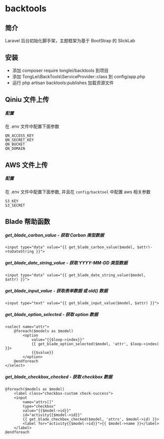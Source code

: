 # backtools

## 简介
Laravel 后台初始化脚手架，主题框架为基于 BootStrap 的 SlickLab

## 安装
* 添加 composer require tonglei/backtools 到项目
* 添加 TongLei\BackTools\ServiceProvider::class 到 config/app.php
* 运行 php artisan backtools:publishes 加载资源文件


## Qiniu 文件上传
##### 配置
在 .env 文件中配置下面参数

```
QN_ACCESS_KEY
QN_SECRET_KEY
QN_BUCKET
QN_DOMAIN
```

## AWS 文件上传
##### 配置
在 .env 文件中配置下面参数, 并且在 `config/backtool` 中配置 aws 相关参数

```
S3_KEY
S3_SECRET
```

## Blade 帮助函数

##### get_blade_carbon_value - 获取 Carbon 类型数据

```
<input type="data" value="{{ get_blade_carbon_value($model, $attr)->toDateString }}">
```

##### get_blade_date_string_value - 获取 YYYY-MM-DD 类型数据

```
<input type="data" value="{{ get_blade_date_string_value($model, $attr) }}">
```

##### get_blade_input_value - 获取表单数据 或 old() 数据

```
<input type="text" value="{{ get_blade_input_value($model, $attr) }}">
```

##### get_blade_option_selected - 获取 option 数据

```
<select name="attr">
    @foreach($models as $model)
        <option
            value="{{$loop->index}}"
            {{ get_blade_option_selected($model, 'attr', $loop->index) }}>
            {{$value}}
        </option>
    @endforeach
</select>
```

##### get_blade_checkbox_checked - 获取 checkbox 数据

```
@foreach($models as $model)
    <label class="checkbox-custom check-success">
    <input
        name="attrs[]"
        type="checkbox"
        value="{{$model->id}}"
        id="activity{{$model->id}}"
        {{ get_blade_checkbox_checked($model, 'attrs', $model->id) }}>
        <label for="activity{{$model->id}}">{{ $model->name }}</label>
    </label>
@endforeach
```
